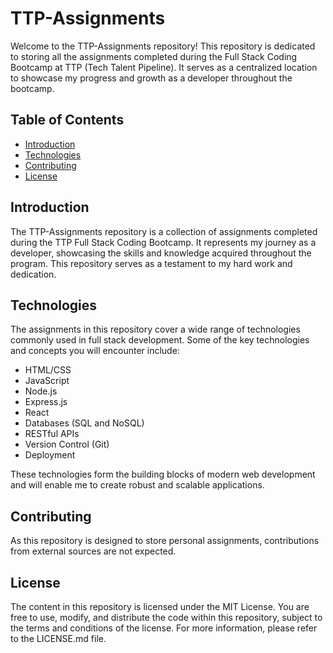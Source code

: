 # TTP-Assignments

Welcome to the TTP-Assignments repository! This repository is dedicated to storing all the assignments completed during the Full Stack Coding Bootcamp at TTP (Tech Talent Pipeline). It serves as a centralized location to showcase my progress and growth as a developer throughout the bootcamp.

## Table of Contents

- [Introduction](#introduction)
- [Technologies](#technologies)
- [Contributing](#contributing)
- [License](#license)

## Introduction

The TTP-Assignments repository is a collection of assignments completed during the TTP Full Stack Coding Bootcamp. It represents my journey as a developer, showcasing the skills and knowledge acquired throughout the program. This repository serves as a testament to my hard work and dedication.

## Technologies

The assignments in this repository cover a wide range of technologies commonly used in full stack development. Some of the key technologies and concepts you will encounter include:

- HTML/CSS
- JavaScript
- Node.js
- Express.js
- React
- Databases (SQL and NoSQL)
- RESTful APIs
- Version Control (Git)
- Deployment

These technologies form the building blocks of modern web development and will enable me to create robust and scalable applications.

## Contributing

As this repository is designed to store personal assignments, contributions from external sources are not expected.

## License

The content in this repository is licensed under the MIT License. You are free to use, modify, and distribute the code within this repository, subject to the terms and conditions of the license. For more information, please refer to the LICENSE.md file.
